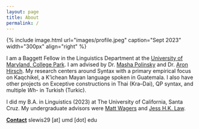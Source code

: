 ```yaml
---
layout: page
title: About
permalink: /
---
```


{% include image.html url="images/profile.jpeg" caption="Sept 2023" width="300px" align="right" %}


I am a Baggett Fellow in the Linguistics Department at the [University of Maryland, College Park]. I am advised by Dr. [Masha Polinsky] and Dr. [Aron Hirsch]. My research centers around Syntax with a primary empirical focus on Kaqchikel, a K’ichean Mayan language spoken in Guatemala. I also have other projects on Exceptive constructions in Thai (Kra–Dai), QP syntax, and multiple *Wh*- in Turkish (Turkic). 

I did my B.A. in Linguistics (2023) at The University of California, Santa Cruz. My undergraduate advisors were [Matt Wagers][matt] and [Jess H.K. Law][law]. 

**[Contact]** slewis29 [at] umd [dot] edu

[University of Maryland, College Park]: https://linguistics.umd.edu/
[Masha Polinsky]: https://www.mariapolinsky.com/about-me/
[Aron Hirsch]: https://sites.google.com/view/aronhirsch/home?authuser=0
[matt]: https://people.ucsc.edu/~mwagers/
[law]: https://people.ucsc.edu/~jlaw5/
[Contact]: https://linguistics.umd.edu/directory/sadira-lewis





